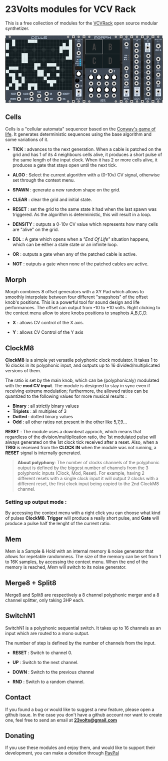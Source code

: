 # 23Volts modules for VCV Rack

This is a free collection of modules for the [VCVRack](http://vcvrack.com) open source modular synthetizer.  

![23volts](res/img/23v-modules.png)

## Cells

Cells is a "cellular automata" sequencer based on the [Conway's game of life](https://en.wikipedia.org/wiki/Conway%27s_Game_of_Life). It generates deterministic sequences using the base algorithm and some variations of it.  

- **TICK** : advances to the next generation. When a cable is patched on the grid and has 1 of its 4 neighbours cells alive, it produces a short pulse of the same length of the input clock. When it has 2 or more cells alive, it produces a gate that stays open until the next tick. 

- **ALGO** : Select the current algorithm with a (0-10v) CV signal, otherwise set through the context menu.

- **SPAWN** : generate a new random shape on the grid.

- **CLEAR** : clear the grid and initial state.

- **RESET** : set the grid to the same state it had when the last spawn was triggered. As the algorithm is deterministic, this will result in a loop.

- **DENSITY** : outputs a 0-10v CV value which represents how many cells are "alive" on the grid. 

- **EOL** : A gate which opens when a *"End Of Life"* situation happens, which can be either a stale state or an infinite loop. 

- **OR** : outputs a gate when any of the patched cable is active.

- **NOT** : outputs a gate when none of the patched cables are active. 

## Morph

Morph combines 8 offset generators with a XY Pad which allows to smoothly interpolate between four different "snapshots" of the offset knob's positions. This is a powerful tool for sound design and life performances. The offset can output from -10  to +10 volts. Right clicking to the context menu allow to store knobs positions to snaphots A,B,C,D.  

- **X** : allows CV control of the X axis. 

- **Y** : allows CV Control of the Y axis

## ClockM8

**ClockM8** is a simple yet versatile polyphonic clock modulator. It takes 1 to 16 clocks in its polyphonic input, and outputs up to 16 divided/multiplicated versions of them. 

The ratio is set by the main knob, which can be (polyphonicaly) modulated with the **mod CV input**. The module is designed to stay in sync even if receiving extreme modulation; furthermore, the allowed ratios can be quantized to the following values for more musical results : 

- **Binary** : all strictly binary values 
- **Triplets** : all multiples of 3 
- **Dotted** : dotted binary values
- **Odd** : all other ratios not present in the other like 5,7,9...

**RESET** : The module uses a downbeat approch, which means that regardless of the division/multiplication ratio, the 1st modulated pulse will always generated on the 1st clock tick received after a reset. Also, when a **TRIG** is received from the **CLOCK IN** when the module was not running, a **RESET** signal is internally generated.   

> **About polyphony**: The number of clocks channels of the polyphonic output is defined by the biggest number of channels from the 3 polyphonic inputs (Clock, Mod, Reset). For example, having 2 different resets with a single clock input it will output 2 clocks with a different reset, the first clock input being copied to the 2nd ClockM8 channel.
   

### Setting up output mode : 

By accessing the context menu with a right click you can choose what kind of pulses **ClockM8**. **Trigger** will produce a really short pulse, and **Gate** will produce a pulse half the lenght of the current ratio. 



## Mem

Mem is a Sample & Hold with an internal memory & noise generator that allows for repetable randomness. The size of the memory can be set from 1 to 16K samples, by accessing the context menu. When the end of the memory is reached, *Mem* will switch to its noise generator.  

## Merge8 + Split8

Merge8 and Split8 are respectively a 8 channel polyphonic merger and a 8 channel splitter, only taking 3HP each.

## SwitchN1

SwitchN1 is a polyphonic sequential switch. It takes up to 16 channels as an input which are routed to a mono output. 

The number of step is defined by the number of channels from the input.

- **RESET** : Switch to channel 0. 

- **UP** : Switch to the next channel.

- **DOWN** : Switch to the previous channel

- **RND** : Switch to a random channel. 


## Contact

If you found a bug or would like to suggest a new feature, please open a github issue. In the case you don't have a github account nor want to create one, feel free to send an email at **23volts@gmail.com**

## Donating

If you use these modules and enjoy them, and would like to support their development, you can make a donation through [PayPal](https://www.paypal.me/23volts)  